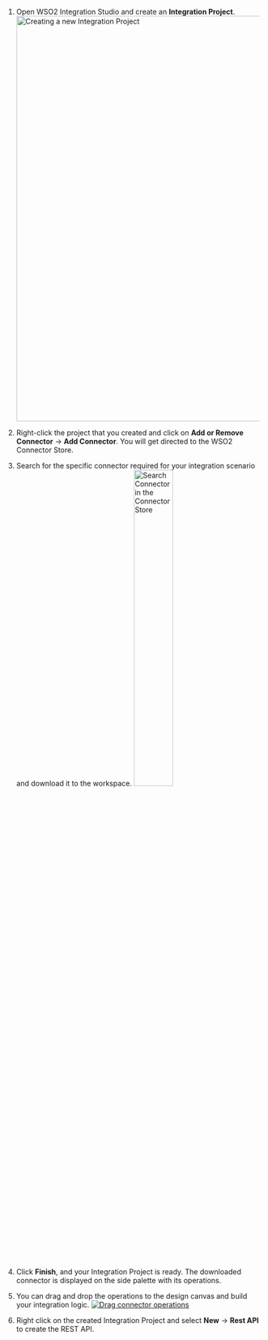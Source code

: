 1. Open WSO2 Integration Studio and create an **Integration Project**.
   <a href="{{base_path}}/assets/img/integrate/new-project/new-integration-project.png"><img src="{{base_path}}/assets/img/integrate/new-project/new-integration-project.png" title="Creating a new Integration Project" width="800" alt="Creating a new Integration Project" /></a>

2. Right-click the project that you created and click on **Add or Remove Connector** -> **Add Connector**. You will get directed to the WSO2 Connector Store.

3. Search for the specific connector required for your integration scenario and download it to the workspace.
   <a href="{{base_path}}/assets/img/integrate/connectors/search-connector.png"><img src="{{base_path}}/assets/img/integrate/connectors/search-connector.png" title="Search Connector in the Connector Store" width="40%" alt="Search Connector in the Connector Store" /></a>

4. Click **Finish**, and your Integration Project is ready. The downloaded connector is displayed on the side palette with its operations. 

5. You can drag and drop the operations to the design canvas and build your integration logic.
   <a href="{{base_path}}/assets/img/integrate/connectors/drag-connector-operation.png"><img src="{{base_path}}/assets/img/integrate/connectors/drag-connector-operation.png" title="Drag connector operations" alt="Drag connector operations" /></a>
  
6. Right click on the created Integration Project and select **New** -> **Rest API** to create the REST API. 
